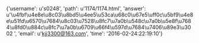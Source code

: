 {'username': u's0248', 'path': u'1174/1174.html', 'answer': u'\u4fbf\u4e8e\u8c03\u8bd5\u4ee5\u53ca\u68c0\u67e5\uff0c\u5bf9\u4e8e\u51fd\u6570\u7684\u8c03\u7528\u8fc7\u7a0b\u548c\u7a0b\u5e8f\u7684\u8fd0\u884c\u8fc7\u7a0b\u6709\u66f4\u597d\u7684\u7406\u89e3\u3002 ', 'email': u'kjj3300@163.com', 'time': '2016-02-24:22:19:10'}